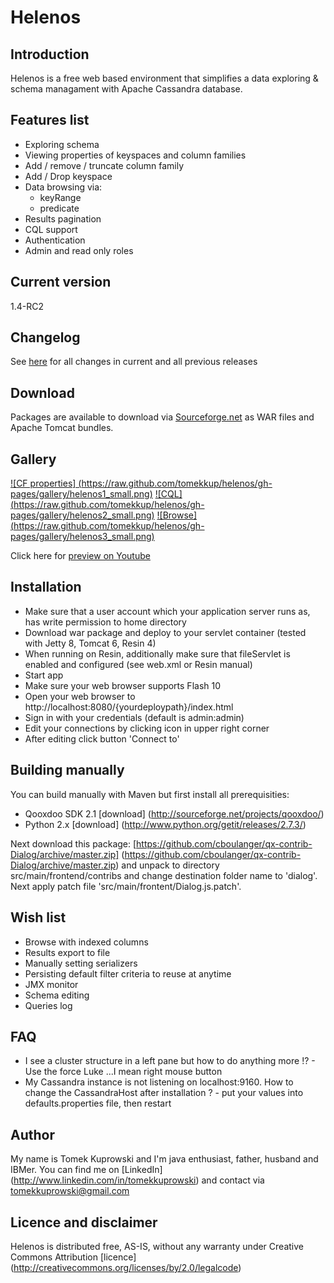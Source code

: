 # Helenos

## Introduction

Helenos is a free web based environment that simplifies a data exploring & schema managament with Apache Cassandra database.

## Features list

* Exploring schema 
* Viewing properties of keyspaces and column families
* Add / remove / truncate column family
* Add / Drop keyspace
* Data browsing via:
    * keyRange
    * predicate
* Results pagination
* CQL support
* Authentication
* Admin and read only roles

## Current version

1.4-RC2

## Changelog

See [here](https://github.com/tomekkup/helenos/wiki/Changelog) for all changes in current and all previous releases

## Download

Packages are available to download via [Sourceforge.net](https://sourceforge.net/projects/helenos-gui/files/) as WAR files and Apache Tomcat bundles.

## Gallery

[![CF properties] (https://raw.github.com/tomekkup/helenos/gh-pages/gallery/helenos1_small.png)](https://raw.github.com/tomekkup/helenos/gh-pages/gallery/helenos1.png)  [![CQL] (https://raw.github.com/tomekkup/helenos/gh-pages/gallery/helenos2_small.png)](https://raw.github.com/tomekkup/helenos/gh-pages/gallery/helenos2.png)  [![Browse] (https://raw.github.com/tomekkup/helenos/gh-pages/gallery/helenos3_small.png)](https://raw.github.com/tomekkup/helenos/gh-pages/gallery/helenos3.png)

Click here for [preview on Youtube](http://www.youtube.com/watch?v=gOWHN6bCybQ&hd=1&autoplay=1)

## Installation

* Make sure that a user account which your application server runs as, has write permission to home directory
* Download war package and deploy to your servlet container (tested with Jetty 8, Tomcat 6, Resin 4)
* When running on Resin, additionally make sure that fileServlet is enabled and configured (see web.xml or Resin manual)
* Start app
* Make sure your web browser supports Flash 10
* Open your web browser to http://localhost:8080/{yourdeploypath}/index.html
* Sign in with your credentials (default is admin:admin) 
* Edit your connections by clicking icon in upper right corner
* After editing click button 'Connect to'

## Building manually

You can build manually with Maven but first install all prerequisities:

* Qooxdoo SDK 2.1 [download] (http://sourceforge.net/projects/qooxdoo/)
* Python 2.x [download] (http://www.python.org/getit/releases/2.7.3/)

Next download this package: [https://github.com/cboulanger/qx-contrib-Dialog/archive/master.zip] (https://github.com/cboulanger/qx-contrib-Dialog/archive/master.zip)
and unpack to directory src/main/frontend/contribs and change destination folder name to 'dialog'. Next apply patch file 'src/main/frontent/Dialog.js.patch'.

## Wish list

* Browse with indexed columns
* Results export to file
* Manually setting serializers
* Persisting default filter criteria to reuse at anytime
* JMX monitor
* Schema editing
* Queries log

## FAQ

 * I see a cluster structure in a left pane but how to do anything more !? - Use the force Luke ...I mean right mouse button
 * My Cassandra instance is not listening on localhost:9160. How to change the CassandraHost after installation ? - put your values into defaults.properties file, then restart

## Author

My name is Tomek Kuprowski and I'm java enthusiast, father, husband and IBMer.
You can find me on [LinkedIn] (http://www.linkedin.com/in/tomekkuprowski) and contact via tomekkuprowski@gmail.com

## Licence and disclaimer

Helenos is distributed free, AS-IS, without any warranty under Creative Commons Attribution [licence] (http://creativecommons.org/licenses/by/2.0/legalcode)
